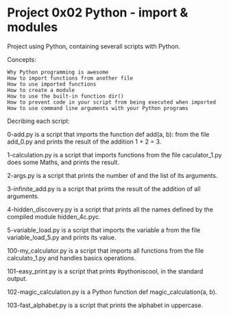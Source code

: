 # Project 0x02 Python - import & modules

Project using Python, containing severall scripts with Python.

Concepts:

    Why Python programming is awesome
    How to import functions from another file
    How to use imported functions
    How to create a module
    How to use the built-in function dir()
    How to prevent code in your script from being executed when imported
    How to use command line arguments with your Python programs


Decribing each script:

0-add.py is a script that imports the function def add(a, b): from the file add_0.py and prints the result of the addition 1 + 2 = 3.

1-calculation.py is a script that imports functions from the file caculator_1.py does some Maths, and prints the result.

2-args.py is a script that prints the number of and the list of its arguments.

3-infinite_add.py is a script that prints the result of the addition of all arguments.

4-hidden_discovery.py is a script that prints all the names defined by the compiled module hidden_4c.pyc.

5-variable_load.py is a script that imports the variable a from the file variable_load_5.py and prints its value.

100-my_calculator.py is a script that imports all functions from the file calculato_1.py and handles basics operations.

101-easy_print.py is a script that prints #pythoniscool, in the standard output.

102-magic_calculation.py is a Python function def magic_calculation(a, b).

103-fast_alphabet.py is a script that prints the alphabet in uppercase.
